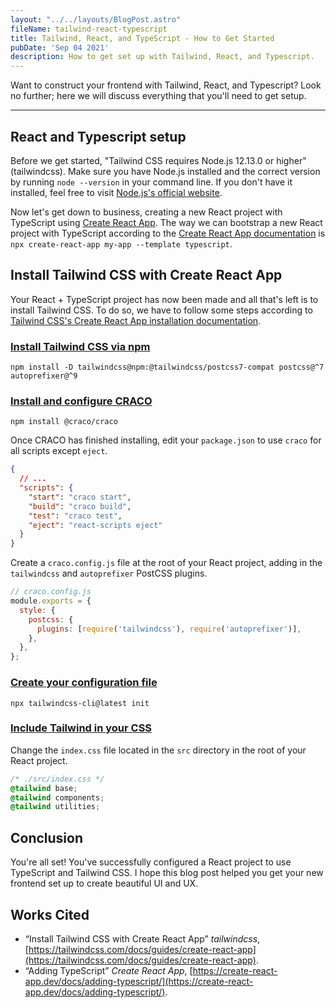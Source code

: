 ```yaml
---
layout: "../../layouts/BlogPost.astro"
fileName: tailwind-react-typescript
title: Tailwind, React, and TypeScript - How to Get Started
pubDate: 'Sep 04 2021'
description: How to get set up with Tailwind, React, and Typescript.
---
```


Want to construct your frontend with Tailwind, React, and Typescript? Look no further; here we will discuss everything that you'll need to get setup.

---

## React and Typescript setup

Before we get started, "Tailwind CSS requires Node.js 12.13.0 or higher" (tailwindcss). Make sure you have Node.js installed and the correct version by running `node --version` in your command line. If you don't have it installed, feel free to visit [Node.js's official website](https://nodejs.org/en/).

Now let's get down to business, creating a new React project with TypeScript using [Create React App](https://create-react-app.dev/). The way we can bootstrap a new React project with TypeScript according to the [Create React App documentation](https://create-react-app.dev/docs/adding-typescript/) is `npx create-react-app my-app --template typescript`.

## Install Tailwind CSS with Create React App

Your React + TypeScript project has now been made and all that's left is to install Tailwind CSS. To do so, we have to follow some steps according to [Tailwind CSS's Create React App installation documentation](https://tailwindcss.com/docs/guides/create-react-app).

### [Install Tailwind CSS via npm](https://tailwindcss.com/docs/guides/create-react-app#install-and-configure-craco)

`npm install -D tailwindcss@npm:@tailwindcss/postcss7-compat postcss@^7 autoprefixer@^9`

### [Install and configure CRACO](https://tailwindcss.com/docs/guides/create-react-app#install-and-configure-craco)

`npm install @craco/craco`

Once CRACO has finished installing, edit your `package.json` to use `craco` for all scripts except `eject`.

```json
{
  // ...
  "scripts": {
    "start": "craco start",
    "build": "craco build",
    "test": "craco test",
    "eject": "react-scripts eject"
  }
}
```

Create a `craco.config.js` file at the root of your React project, adding in the `tailwindcss` and `autoprefixer` PostCSS plugins.

```js
// craco.config.js
module.exports = {
  style: {
    postcss: {
      plugins: [require('tailwindcss'), require('autoprefixer')],
    },
  },
};
```

### [Create your configuration file](https://tailwindcss.com/docs/guides/create-react-app#create-your-configuration-file)

`npx tailwindcss-cli@latest init`

### [Include Tailwind in your CSS](https://tailwindcss.com/docs/guides/create-react-app#include-tailwind-in-your-css)

Change the `index.css` file located in the `src` directory in the root of your React project.

```css
/* ./src/index.css */
@tailwind base;
@tailwind components;
@tailwind utilities;
```

## Conclusion

You're all set! You've successfully configured a React project to use TypeScript and Tailwind CSS. I hope this blog post helped you get your new frontend set up to create beautiful UI and UX.

## Works Cited

- “Install Tailwind CSS with Create React App” _tailwindcss_, [https://tailwindcss.com/docs/guides/create-react-app](https://tailwindcss.com/docs/guides/create-react-app).
- “Adding TypeScript” _Create React App_, [https://create-react-app.dev/docs/adding-typescript/](https://create-react-app.dev/docs/adding-typescript/).

